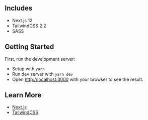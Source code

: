 ## Includes

- Next.js 12
- TailwindCSS 2.2
- SASS

## Getting Started

First, run the development server:

- Setup with `yarn`
- Run dev server with `yarn dev`
- Open [http://localhost:3000](http://localhost:3000) with your browser to see the result.

## Learn More

- [Next.js](https://nextjs.org/docs)
- [TailwindCSS](http://tailwindcss.com)
